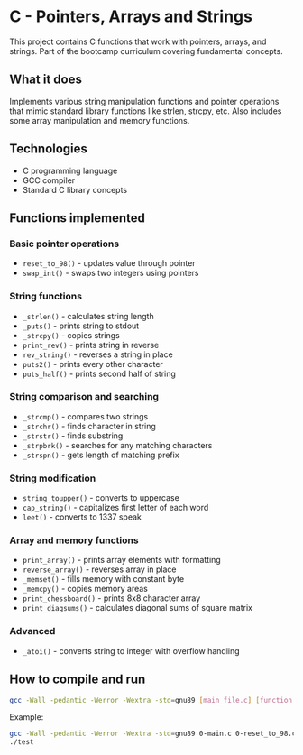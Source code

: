 # C - Pointers, Arrays and Strings

This project contains C functions that work with pointers, arrays, and strings. Part of the bootcamp curriculum covering fundamental concepts.

## What it does

Implements various string manipulation functions and pointer operations that mimic standard library functions like strlen, strcpy, etc. Also includes some array manipulation and memory functions.

## Technologies

- C programming language
- GCC compiler
- Standard C library concepts

## Functions implemented

### Basic pointer operations
- `reset_to_98()` - updates value through pointer
- `swap_int()` - swaps two integers using pointers

### String functions  
- `_strlen()` - calculates string length
- `_puts()` - prints string to stdout
- `_strcpy()` - copies strings
- `print_rev()` - prints string in reverse
- `rev_string()` - reverses a string in place
- `puts2()` - prints every other character
- `puts_half()` - prints second half of string

### String comparison and searching
- `_strcmp()` - compares two strings
- `_strchr()` - finds character in string
- `_strstr()` - finds substring
- `_strpbrk()` - searches for any matching characters
- `_strspn()` - gets length of matching prefix

### String modification
- `string_toupper()` - converts to uppercase
- `cap_string()` - capitalizes first letter of each word
- `leet()` - converts to 1337 speak

### Array and memory functions
- `print_array()` - prints array elements with formatting
- `reverse_array()` - reverses array in place
- `_memset()` - fills memory with constant byte
- `_memcpy()` - copies memory areas
- `print_chessboard()` - prints 8x8 character array
- `print_diagsums()` - calculates diagonal sums of square matrix

### Advanced
- `_atoi()` - converts string to integer with overflow handling

## How to compile and run

```bash
gcc -Wall -pedantic -Werror -Wextra -std=gnu89 [main_file.c] [function_file.c] -o [output_name]
```

Example:
```bash
gcc -Wall -pedantic -Werror -Wextra -std=gnu89 0-main.c 0-reset_to_98.c -o test
./test
```

